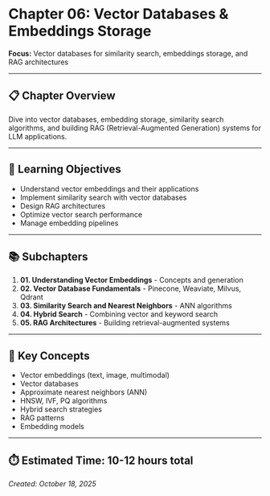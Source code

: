 # Chapter 06: Vector Databases & Embeddings Storage

**Focus:** Vector databases for similarity search, embeddings storage, and RAG architectures

---

## 📋 Chapter Overview

Dive into vector databases, embedding storage, similarity search algorithms, and building RAG (Retrieval-Augmented Generation) systems for LLM applications.

---

## 🎯 Learning Objectives

- Understand vector embeddings and their applications
- Implement similarity search with vector databases
- Design RAG architectures
- Optimize vector search performance
- Manage embedding pipelines

---

## 📚 Subchapters

1. **01. Understanding Vector Embeddings** - Concepts and generation
2. **02. Vector Database Fundamentals** - Pinecone, Weaviate, Milvus, Qdrant
3. **03. Similarity Search and Nearest Neighbors** - ANN algorithms
4. **04. Hybrid Search** - Combining vector and keyword search
5. **05. RAG Architectures** - Building retrieval-augmented systems

---

## 🔑 Key Concepts

- Vector embeddings (text, image, multimodal)
- Vector databases
- Approximate nearest neighbors (ANN)
- HNSW, IVF, PQ algorithms
- Hybrid search strategies
- RAG patterns
- Embedding models

---

## ⏱️ Estimated Time: 10-12 hours total

*Created: October 18, 2025*
